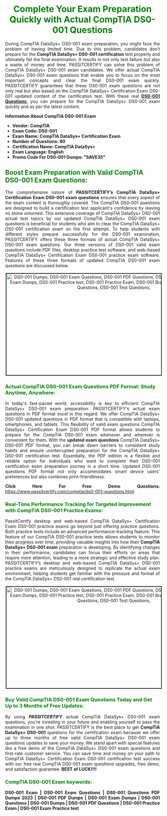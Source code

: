 <h1 style="text-align: center;"><strong><span style="display:block; color:Green; #AED6F1; ">Complete Your Exam Preparation Quickly with Actual CompTIA DS0-001 Questions </span></strong></h1>

<p style="text-align: justify;">During CompTIA DataSys+ DS0-001 exam preparation, you might face the problem of having limited time. Due to this problem, candidates don’t prepare for the <strong>CompTIA DataSys+ DS0-001 certification</strong> test properly and ultimately fail the final examination. It results in not only test failure but also a waste of money and time. PASSITCERTIFY can solve this problem of CompTIA DataSys+ DS0-001 exam candidates. We offer actual CompTIA DataSys+ DS0-001 exam questions that enable you to focus on the most important concepts and clear the final DS0-001 exam quickly. PASSITCERTIFY guarantees that these DS0-001 exam questions are not only real but also based on the CompTIA DataSys+ Certification Exam DS0-001 updated content of the certification test. With these real <a href="https://www.passitcertify.com/comptia/ds0-001-questions.html"><strong>DS0-001 Questions</strong></a>, you can prepare for the CompTIA DataSys+ DS0-001 exam quickly and as per the latest content.</p>

<p><strong><strong>Information About CompTIA DS0-001 Exam</strong></strong></p>

<ul>
	<li><strong><strong>Vendor: CompTIA</strong></strong></li>
	<li><strong><strong>Exam Code: DS0-001</strong></strong></li>
	<li><strong><strong>Exam Name: CompTIA DataSys+ Certification Exam</strong></strong></li>
	<li><strong><strong>Number of Questions: 80</strong></strong></li>
	<li><strong><strong>Certification Name: CompTIA DataSys+</strong></strong></li>
	<li><strong><strong>Exam Language: English</strong></strong></li>
	<li><strong><strong>Promo Code For DS0-001 Dumps: "SAVE35"</strong></strong></li>
</ul>

<h2><strong><span style="display:block; color:Green;">Boost Exam Preparation with Valid CompTIA DS0-001 Exam Questions:</span></strong></h2>

<p style="text-align: justify;">The comprehensive nature of <strong>PASSITCERTIFY’s CompTIA DataSys+ Certification Exam DS0-001 exam questions</strong> ensures that every aspect of the exam content is thoroughly covered. The CompTIA DS0-001 questions are designed to build a certification test applicant's confidence by leaving no stone unturned. This extensive coverage of CompTIA DataSys+ DS0-001 actual test topics by our updated CompTIA DataSys+ DS0-001 exam questions is beneficial for students who aim to clear the CompTIA DataSys+ DS0-001 certification exam on the first attempt. To help students with different styles prepare successfully for the DS0-001 examination, PASSITCERTIFY offers these three formats of actual CompTIA DataSys+ DS0-001 exam questions. Our three versions of DS0-001 valid exam questions include PDF files, desktop practice test software, and web-based CompTIA DataSys+ Certification Exam DS0-001 practice exam software. Features of these three formats of updated CompTIA DS0-001 exam questions are discussed below.</p>

<p style="text-align: center;"><img alt="DS0-001 Dumps, DS0-001 Exam Questions, DS0-001 PDF Questions, DS0-001 PDF Dumps, DS0-001 Exam Dumps, DS0-001 Practice test, DS0-001 Practice Exam, DS0-001 Braindumps, DS0-001 Practice Questions, DS0-001 Test Questions," src="https://i.imgur.com/iIzRjch.png/75Zi4s0.jpeg" style="height: 329px; width: 700px; border-width: 2px; border-style: solid; margin: 2px;" /></p>

<h3><strong><span style="display:block; color:Green;">Actual CompTIA DS0-001 Exam Questions PDF Format: Study Anytime, Anywhere:</span></strong></h3>

<p style="text-align: justify;">In today's fast-paced world, accessibility is key to efficient CompTIA DataSys+ DS0-001 exam preparation. PASSITCERTIFY's actual exam questions in PDF format excel in this regard. We offer CompTIA DataSys+ DS0-001 updated questions in PDF format that is compatible with laptops, smartphones, and tablets. This flexibility of valid exam questions CompTIA DataSys+ Certification Exam DS0-001 PDF format allows students to prepare for the CompTIA DS0-001 exam whenever and wherever is convenient for them. With the <strong>updated exam questions</strong> CompTIA DataSys+ DS0-001 PDF format, you can break down barriers to consistent study habits and ensure uninterrupted preparation for the CompTIA DataSys+ DS0-001 certification test. Essentially, the PDF edition is a flexible and reliable option for individuals who want to complete their DS0-001 certification exam preparation journey in a short time. Updated DS0-001 questions PDF format not only accommodates smart device users' preferences but also combines print-friendliness.</p>

<p style="text-align: justify;"><strong>Click Here For Free Demo Questions: </strong><a href="https://www.passitcertify.com/comptia/ds0-001-questions.html">https://www.passitcertify.com/comptia/ds0-001-questions.html</a></p>

<h3><strong><span style="display:block; color:Green;">Real-Time Performance Tracking for Targeted Improvement with CompTIA DS0-001 Practice Exams:</span></strong></h3>

<p style="text-align: justify;">PassitCertify desktop and web-based CompTIA DataSys+ Certification Exam DS0-001 practice exams go beyond just offering practice questions. Both practice tests include an advanced performance-tracking feature. This feature of our CompTIA DS0-001 practice tests allows students to monitor their progress over time, providing valuable insights into how their <strong>CompTIA DataSys+ DS0-001 exam</strong> preparation is developing. By identifying changes in their performance, candidates can focus their efforts on areas that require more attention, leading to a more strategic and effective study plan. PASSITCERTIFY’s desktop and web-based CompTIA DataSys+ DS0-001 practice exams are meticulously designed to replicate the actual exam environment, helping students get familiar with the pressure and format of the CompTIA DataSys+ DS0-001 real certification test.</p>

<p style="text-align: center;"><img alt="DS0-001 Dumps, DS0-001 Exam Questions, DS0-001 PDF Questions, DS0-001 PDF Dumps, DS0-001 Exam Dumps, DS0-001 Practice test, DS0-001 Practice Exam, DS0-001 Braindumps, DS0-001 Practice Questions, DS0-001 Test Questions," src="https://i.imgur.com/js31gMC.jpeg/75Zi4s0.jpeg" style="height: 329px; width: 700px; border-width: 2px; border-style: solid; margin: 2px;" /></p>

<h3><strong><span style="display:block; color:Green;">Buy Valid CompTIA DS0-001 Exam Questions Today and Get Up to 3 Months of Free Updates:</span></strong></h3>

<p style="text-align: justify;">By using <em><strong>PASSITCERTIFY</strong></em> actual CompTIA DataSys+ DS0-001 exam questions, you're investing in your future and enabling yourself to pass the examination in one shot. PASSITCERTIFY is the best place to get <strong>CompTIA DataSys+ DS0-001</strong> questions for the certification exam because we offer up to three months of free valid CompTIA DataSys+ DS0-001 exam questions updates to save your money. We stand apart with special features like a free demo of the CompTIA DataSys+ DS0-001 exam questions and first-rate customer service. You can save time and money on your path to CompTIA DataSys+ Certification Exam DS0-001 certification test success with our free real CompTIA DS0-001 exam questions upgrades, free demo, and satisfaction guarantee. <strong>BEST of LUCK!!!!</strong></p>

<h3><strong><span style="display:block; color:Green; #AED6F1; ">CompTIA DS0-001 Exam keywords: </span></strong></h3>

<p style="text-align: justify;"><b><strong>DS0-001 Exam | DS0-001 Exam Questions | DS0-001 Questions PDF Dumps 2023 | DS0-001 PDF Dumps | DS0-001 Exam Dumps | DS0-001 Questions | DS0-001 Dumps | DS0-001 PDF Questions | DS0-001 Practice Exam | DS0-001 Exam Practice test</strong></b></p>
